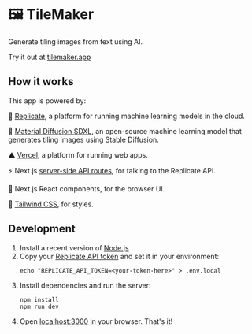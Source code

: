 # 🖼️ TileMaker

Generate tiling images from text using AI.

Try it out at [tilemaker.app](http://tilemaker.app)

## How it works

This app is powered by:

🚀 [Replicate](https://replicate.com/?utm_source=project&utm_campaign=tilemaker), a platform for running machine learning models in the cloud.

🎨 [Material Diffusion SDXL](https://replicate.com/pwntus/material-diffusion-sdxl?utm_source=project&utm_campaign=tilemaker), an open-source machine learning model that generates tiling images using Stable Diffusion.

▲ [Vercel](https://vercel.com/), a platform for running web apps.

⚡️ Next.js [server-side API routes](pages/api), for talking to the Replicate API.

👀 Next.js React components, for the browser UI.

🍃 [Tailwind CSS](https://tailwindcss.com/), for styles.

## Development

1. Install a recent version of [Node.js](https://nodejs.org/)
1. Copy your [Replicate API token](https://replicate.com/account?utm_source=project&utm_campaign=tilemaker) and set it in your environment:
   ```
   echo "REPLICATE_API_TOKEN=<your-token-here>" > .env.local
   ```
1. Install dependencies and run the server:
   ```
   npm install
   npm run dev
   ```
1. Open [localhost:3000](http://localhost:3000) in your browser. That's it!
